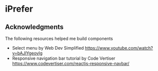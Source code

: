 # iPrefer

## Acknowledgments

The following resources helped me build components

-   Select menu by Web Dev Simplified https://www.youtube.com/watch?v=bAJlYgeovlg
-   Responsive navigation bar tutorial by Code Vertiser https://www.codevertiser.com/reactjs-responsive-navbar/
